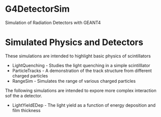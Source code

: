 G4DetectorSim
=============

Simulation of Radiation Detectors with GEANT4

# Simulated Physics and Detectors
  
These simulations are intended to highlight basic physics of scintillators

  + LightQuenching - Studies the light quenching in a simple scintilllator
  + ParticleTracks - A demonstration of the track structure from different charged particles
  + RangeSim - Simulates the range of various charged particles

The following simulations are intended to expore more complex interaction sof the a detector.

  + LightYieldEDep - The light yield as a function of energy deposition and film thickness

